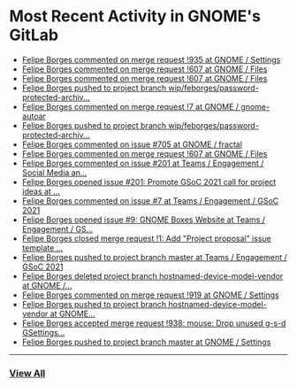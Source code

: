 # Most Recent Activity in GNOME's GitLab

<!-- BLOG-POST-LIST:START -->
- [Felipe Borges commented on merge request !935 at GNOME / Settings](https://gitlab.gnome.org/GNOME/gnome-control-center/-/merge_requests/935#note_1019815)
- [Felipe Borges commented on merge request !607 at GNOME / Files](https://gitlab.gnome.org/GNOME/nautilus/-/merge_requests/607#note_1019669)
- [Felipe Borges commented on merge request !607 at GNOME / Files](https://gitlab.gnome.org/GNOME/nautilus/-/merge_requests/607#note_1019635)
- [Felipe Borges pushed to project branch wip/feborges/password-protected-archiv...](https://gitlab.gnome.org/GNOME/nautilus/-/commit/55557c60926aac4c5db08f8e89029ce496aa3fb6)
- [Felipe Borges commented on merge request !7 at GNOME / gnome-autoar](https://gitlab.gnome.org/GNOME/gnome-autoar/-/merge_requests/7#note_1019589)
- [Felipe Borges pushed to project branch wip/feborges/password-protected-archiv...](https://gitlab.gnome.org/felipeborges/gnome-autoar/-/commit/5c676fcdb22c15955839766297ca3354826addf8)
- [Felipe Borges commented on issue #705 at GNOME / fractal](https://gitlab.gnome.org/GNOME/fractal/-/issues/705#note_1019571)
- [Felipe Borges commented on merge request !607 at GNOME / Files](https://gitlab.gnome.org/GNOME/nautilus/-/merge_requests/607#note_1018576)
- [Felipe Borges commented on issue #201 at Teams / Engagement / Social Media an...](https://gitlab.gnome.org/Teams/Engagement/Social-Media-and-News/-/issues/201#note_1018517)
- [Felipe Borges opened issue #201: Promote GSoC 2021 call for project ideas at ...](https://gitlab.gnome.org/Teams/Engagement/Social-Media-and-News/-/issues/201)
- [Felipe Borges commented on issue #7 at Teams / Engagement / GSoC 2021](https://gitlab.gnome.org/Teams/Engagement/gsoc-2021/-/issues/7#note_1017953)
- [Felipe Borges opened issue #9: GNOME Boxes Website at Teams / Engagement / GS...](https://gitlab.gnome.org/Teams/Engagement/gsoc-2021/-/issues/9)
- [Felipe Borges closed merge request !1: Add &quot;Project proposal&quot; issue template ...](https://gitlab.gnome.org/Teams/Engagement/gsoc-2021/-/merge_requests/1)
- [Felipe Borges pushed to project branch master at Teams / Engagement / GSoC 2021](https://gitlab.gnome.org/Teams/Engagement/gsoc-2021/-/compare/d2b81cc14dddc984bc1f6dcdd75c3bcfc03e23df...f06eb17035ab9c07e8081e5fade460793aefcda2)
- [Felipe Borges deleted project branch hostnamed-device-model-vendor at GNOME /...](https://gitlab.gnome.org/GNOME/gnome-control-center/-/commits/hostnamed-device-model-vendor)
- [Felipe Borges commented on merge request !919 at GNOME / Settings](https://gitlab.gnome.org/GNOME/gnome-control-center/-/merge_requests/919#note_1017824)
- [Felipe Borges pushed to project branch hostnamed-device-model-vendor at GNOME...](https://gitlab.gnome.org/GNOME/gnome-control-center/-/commit/873e7db16fff9a72fe059896d59d3fb23f87018d)
- [Felipe Borges accepted merge request !938: mouse: Drop unused g-s-d GSettings...](https://gitlab.gnome.org/GNOME/gnome-control-center/-/merge_requests/938)
- [Felipe Borges pushed to project branch master at GNOME / Settings](https://gitlab.gnome.org/GNOME/gnome-control-center/-/commit/fe9b66c387ed38e58fad0d0ef4cd091778a2b837)
<!-- BLOG-POST-LIST:END -->

___

### [View All](https://gitlab.gnome.org/users/felipeborges/activity)
